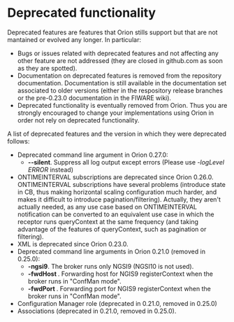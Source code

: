 # Deprecated functionality

Deprecated features are features that Orion stills support but that are
not mantained or evolved any longer. In particular:

-   Bugs or issues related with deprecated features and not affecting
    any other feature are not addressed (they are closed in github.com
    as soon as they are spotted).
-   Documentation on deprecated features is removed from the repository documentation.
    Documentation is still available in the documentation set associated to older versions
    (either in the respository release branches or the pre-0.23.0 documentation in the FIWARE wiki).
-   Deprecated functionality is eventually removed from Orion. Thus you
    are strongly encouraged to change your implementations using Orion
    in order not rely on deprecated functionality.

A list of deprecated features and the version in which they were deprecated follows:

* Deprecated command line argument in Orion 0.27.0:
  * **--silent**. Suppress all log output except errors (Please use *-logLevel ERROR* instead)
* ONTIMEINTERVAL subscriptions are deprecated since Orion 0.26.0. ONTIMEINTERVAL subscriptions have
  several problems (introduce state in CB, thus making horizontal scaling configuration much harder,
  and makes it difficult to introduce pagination/filtering). Actually, they aren't actually needed,
  as any use case based on ONTIMEINTERVAL notification can be converted to an equivalent use case
  in which the receptor runs queryContext at the same frequency (and taking advantage of the
  features of queryContext, such as pagination or filtering).
* XML is deprecated since Orion 0.23.0.
* Deprecated command line arguments in Orion 0.21.0 (removed in 0.25.0):
	* **-ngsi9**. The broker runs only NGSI9 (NGSI10 is not used).
	* **-fwdHost <host>**. Forwarding host for NGIS9 registerContext when
    the broker runs in "ConfMan mode".
	* **-fwdPort <port>**. Forwarding port for NGIS9 registerContext when
    the broker runs in "ConfMan mode".
* Configuration Manager role (deprecated in 0.21.0, removed in 0.25.0)
* Associations (deprecated in 0.21.0, removed in 0.25.0).
